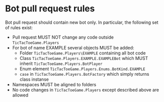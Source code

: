 # Bot pull request rules

Bot pull request should contain new bot only. 
In particular, the following set of rules exist:

* Pull request MUST NOT change any code outside `TicTacToeGame.Players`    
* For bot of name EXAMPLE several objects MUST be added:  
    * Folder `TicTacToeGame.Players\EXAMPLE` containing all bot code  
    * Class `TicTacToeGame.Players.EXAMPLE.EXAMPLEBot` which MUST inherit `TicTacToeGame.Players.BotPlayer`  
    * Enum element `TicTacToeGame.Players.Enums.BotKind.EXAMPLE`  
    * `case` in `TicTacToeGame.Players.BotFactory` which simply returns class instanse  
* Namespaces MUST be aligned to folders
* No code changes in `TicTacToeGame.Players` except described above are allowed  